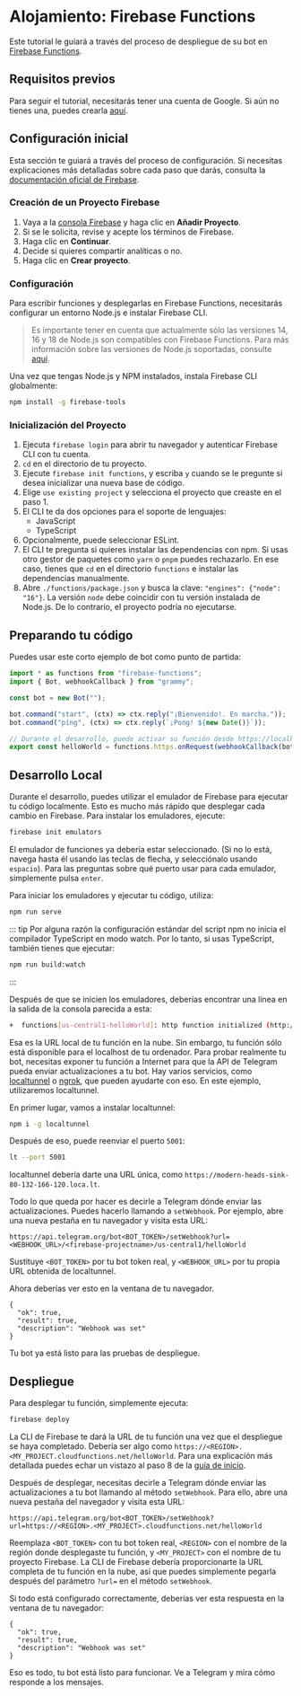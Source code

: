 # Alojamiento: Firebase Functions

Este tutorial le guiará a través del proceso de despliegue de su bot en [Firebase Functions](https://firebase.google.com/docs/functions).

## Requisitos previos

Para seguir el tutorial, necesitarás tener una cuenta de Google.
Si aún no tienes una, puedes crearla [aquí](https://accounts.google.com/signup).

## Configuración inicial

Esta sección te guiará a través del proceso de configuración.
Si necesitas explicaciones más detalladas sobre cada paso que darás, consulta la [documentación oficial de Firebase](https://firebase.google.com/docs/functions/get-started).

### Creación de un Proyecto Firebase

1. Vaya a la [consola Firebase](https://console.firebase.google.com/) y haga clic en **Añadir Proyecto**.
2. Si se le solicita, revise y acepte los términos de Firebase.
3. Haga clic en **Continuar**.
4. Decide si quieres compartir analíticas o no.
5. Haga clic en **Crear proyecto**.

### Configuración

Para escribir funciones y desplegarlas en Firebase Functions, necesitarás configurar un entorno Node.js e instalar Firebase CLI.

> Es importante tener en cuenta que actualmente sólo las versiones 14, 16 y 18 de Node.js son compatibles con Firebase Functions.
> Para más información sobre las versiones de Node.js soportadas, consulte [aquí](https://firebase.google.com/docs/functions/manage-functions#set_nodejs_version).

Una vez que tengas Node.js y NPM instalados, instala Firebase CLI globalmente:

```sh
npm install -g firebase-tools
```

### Inicialización del Proyecto

1. Ejecuta `firebase login` para abrir tu navegador y autenticar Firebase CLI con tu cuenta.
2. `cd` en el directorio de tu proyecto.
3. Ejecute `firebase init functions`, y escriba `y` cuando se le pregunte si desea inicializar una nueva base de código.
4. Elige `use existing project` y selecciona el proyecto que creaste en el paso 1.
5. El CLI te da dos opciones para el soporte de lenguajes:
   - JavaScript
   - TypeScript
6. Opcionalmente, puede seleccionar ESLint.
7. El CLI te pregunta si quieres instalar las dependencias con npm.
   Si usas otro gestor de paquetes como `yarn` o `pnpm` puedes rechazarlo.
   En ese caso, tienes que `cd` en el directorio `functions` e instalar las dependencias manualmente.
8. Abre `./functions/package.json` y busca la clave: `"engines": {"node": "16"}`.
   La versión `node` debe coincidir con tu versión instalada de Node.js.
   De lo contrario, el proyecto podría no ejecutarse.

## Preparando tu código

Puedes usar este corto ejemplo de bot como punto de partida:

```ts
import * as functions from "firebase-functions";
import { Bot, webhookCallback } from "grammy";

const bot = new Bot("");

bot.command("start", (ctx) => ctx.reply("¡Bienvenido!. En marcha."));
bot.command("ping", (ctx) => ctx.reply(`¡Pong! ${new Date()}`));

// Durante el desarrollo, puede activar su función desde https://localhost/<firebase-projectname>/us-central1/helloWorld
export const helloWorld = functions.https.onRequest(webhookCallback(bot));
```

## Desarrollo Local

Durante el desarrollo, puedes utilizar el emulador de Firebase para ejecutar tu código localmente.
Esto es mucho más rápido que desplegar cada cambio en Firebase.
Para instalar los emuladores, ejecute:

```sh
firebase init emulators
```

El emulador de funciones ya debería estar seleccionado.
(Si no lo está, navega hasta él usando las teclas de flecha, y selecciónalo usando `espacio`).
Para las preguntas sobre qué puerto usar para cada emulador, simplemente pulsa `enter`.

Para iniciar los emuladores y ejecutar tu código, utiliza:

```sh
npm run serve
```

::: tip
Por alguna razón la configuración estándar del script npm no inicia el compilador TypeScript en modo watch.
Por lo tanto, si usas TypeScript, también tienes que ejecutar:

```sh
npm run build:watch
```

:::

Después de que se inicien los emuladores, deberías encontrar una línea en la salida de la consola parecida a esta:

```sh
+  functions[us-central1-helloWorld]: http function initialized (http://127.0.0.1:5001/<firebase-projectname>/us-central1/helloWorld).
```

Esa es la URL local de tu función en la nube.
Sin embargo, tu función sólo está disponible para el localhost de tu ordenador.
Para probar realmente tu bot, necesitas exponer tu función a Internet para que la API de Telegram pueda enviar actualizaciones a tu bot.
Hay varios servicios, como [localtunnel](https://localtunnel.me) o [ngrok](https://ngrok.com), que pueden ayudarte con eso.
En este ejemplo, utilizaremos localtunnel.

En primer lugar, vamos a instalar localtunnel:

```sh
npm i -g localtunnel
```

Después de eso, puede reenviar el puerto `5001`:

```sh
lt --port 5001
```

localtunnel debería darte una URL única, como `https://modern-heads-sink-80-132-166-120.loca.lt`.

Todo lo que queda por hacer es decirle a Telegram dónde enviar las actualizaciones.
Puedes hacerlo llamando a `setWebhook`.
Por ejemplo, abre una nueva pestaña en tu navegador y visita esta URL:

```text:no-line-numbers
https://api.telegram.org/bot<BOT_TOKEN>/setWebhook?url=<WEBHOOK_URL>/<firebase-projectname>/us-central1/helloWorld
```

Sustituye `<BOT_TOKEN>` por tu bot token real, y `<WEBHOOK_URL>` por tu propia URL obtenida de localtunnel.

Ahora deberías ver esto en la ventana de tu navegador.

```json:no-line-numbers
{
  "ok": true,
  "result": true,
  "description": "Webhook was set"
}
```

Tu bot ya está listo para las pruebas de despliegue.

## Despliegue

Para desplegar tu función, simplemente ejecuta:

```sh
firebase deploy
```

La CLI de Firebase te dará la URL de tu función una vez que el despliegue se haya completado.
Debería ser algo como `https://<REGION>.<MY_PROJECT.cloudfunctions.net/helloWorld`.
Para una explicación más detallada puedes echar un vistazo al paso 8 de la [guía de inicio](https://firebase.google.com/docs/functions/get-started#deploy-functions-to-a-production-environment).

Después de desplegar, necesitas decirle a Telegram dónde enviar las actualizaciones a tu bot llamando al método `setWebhook`.
Para ello, abre una nueva pestaña del navegador y visita esta URL:

```text:no-line-numbers
https://api.telegram.org/bot<BOT_TOKEN>/setWebhook?url=https://<REGION>.<MY_PROJECT>.cloudfunctions.net/helloWorld
```

Reemplaza `<BOT_TOKEN>` con tu bot token real, `<REGION>` con el nombre de la región donde desplegaste tu función, y `<MY_PROJECT>` con el nombre de tu proyecto Firebase.
La CLI de Firebase debería proporcionarte la URL completa de tu función en la nube, así que puedes simplemente pegarla después del parámetro `?url=` en el método `setWebhook`.

Si todo está configurado correctamente, deberías ver esta respuesta en la ventana de tu navegador:

```json:no-line-numbers
{
  "ok": true,
  "result": true,
  "description": "Webhook was set"
}
```

Eso es todo, tu bot está listo para funcionar.
Ve a Telegram y mira cómo responde a los mensajes.
